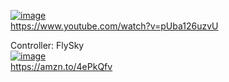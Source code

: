 [![image](https://github.com/user-attachments/assets/27b3fda2-8671-42ab-b92f-123bc5865d9a)](https://www.youtube.com/watch?v=pUba126uzvU)  
https://www.youtube.com/watch?v=pUba126uzvU  


Controller: FlySky  
[![image](https://github.com/user-attachments/assets/1b1e7ff1-cfc7-46b2-8cbc-2f0ae8ea369e)](https://amzn.to/4ePkQfv)    
https://amzn.to/4ePkQfv   
